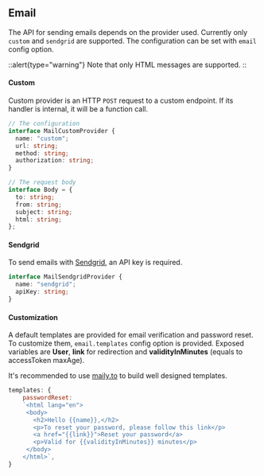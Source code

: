 ## Email

The API for sending emails depends on the provider used. Currently only `custom` and `sendgrid` are supported. The configuration can be set with `email` config option.

::alert{type="warning"}
Note that only HTML messages are supported.
::

#### Custom

Custom provider is an HTTP `POST` request to a custom endpoint. If its handler is internal, it will be a function call.

```ts
// The configuration
interface MailCustomProvider {
  name: "custom";
  url: string;
  method: string;
  authorization: string;
}

// The request body
interface Body = {
  to: string;
  from: string;
  subject: string;
  html: string;
};
```

#### Sendgrid

To send emails with [Sendgrid](https://sendgrid.com), an API key is required.

```ts
interface MailSendgridProvider {
  name: "sendgrid";
  apiKey: string;
}
```

#### Customization

A default templates are provided for email verification and password reset. To customize them, `email.templates` config option is provided. Exposed variables are **User**, **link** for redirection and **validityInMinutes** (equals to accessToken maxAge). 

It's recommended to use [maily.to](https://maily.to/) to build well designed templates.

```js
templates: {
    passwordReset:
    `<html lang="en">
     <body>
       <h2>Hello {{name}},</h2>
       <p>To reset your password, please follow this link</p>
       <a href="{{link}}">Reset your password</a>
       <p>Valid for {{validityInMinutes}} minutes</p>
     </body>
    </html>`,
}
```
